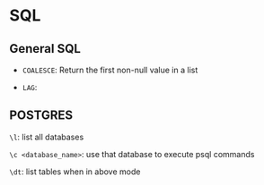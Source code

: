 # SQL

## General SQL

* `COALESCE`: Return the first non-null value in a list

* `LAG`: 

## POSTGRES

`\l`: list all databases

`\c <database_name>`: use that database to execute psql commands

`\dt`: list tables when in above mode
